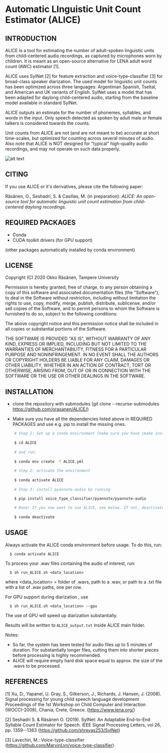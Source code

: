 # Automatic LInguistic Unit Count Estimator (ALICE)

INTRODUCTION
-------------------

ALICE is a tool for estimating the number of adult-spoken linguistic units from child-centered audio
recordings, as captured by microphones worn by children. It is meant as an open-source alternative
for LENA <tm> adult word count (AWC) estimator [1].

ALICE uses SylNet [2] for feature extraction and voice-type-classifier [3] for broad-class speaker
diarization. The used model for linguistic unit counts has been optimized across three languages:
Argentinian Spanish, Tseltal, and American and UK variants of English. SylNet uses a model that
has been adapted for daylong child-centered audio, starting from the baseline model available
in standard SylNet.

ALICE outputs an estimate for the number of phonemes, syllables, and words in the input. Only
speech detected as spoken by adult male or female talkers is considered towards the counts.

Unit counts from ALICE are not (and are not meant to be) accurate at short time-scales,
but optimized for counting across several minutes of audio. Also note that ALICE is NOT
designed for "typical" high-quality audio recordings, and may
not operate on such data properly.

![alt text](http://www.cs.tut.fi/sgn/specog/ALICE_schematic2.png)



CITING
-------------------

If you use ALICE or it's derivatives, please cite the following paper:

Räsänen, O., Seshadri, S. & Casillas, M. (in preparation): *ALICE: An open-source tool
for automatic linguistic unit count estimation from child-centered daylong recordings*.


REQUIRED PACKAGES
-------------------
- Conda
- CUDA toolkit drivers (for GPU support)

(other packages automatically installed by conda environment)


LICENSE
-------------------
Copyright (C) 2020 Okko Räsänen, Tampere University

Permission is hereby granted, free of charge, to any person obtaining a copy of this software and associated documentation files (the "Software"), to deal in the Software without restriction, including without limitation the rights to use, copy, modify, merge, publish, distribute, sublicense, and/or sell copies of the Software, and to permit persons to whom the Software is furnished to do so, subject to the following conditions:

The above copyright notice and this permission notice shall be included in all copies or substantial portions of the Software.

THE SOFTWARE IS PROVIDED "AS IS", WITHOUT WARRANTY OF ANY KIND, EXPRESS OR IMPLIED, INCLUDING BUT NOT LIMITED TO THE WARRANTIES OF MERCHANTABILITY, FITNESS FOR A PARTICULAR PURPOSE AND NONINFRINGEMENT. IN NO EVENT SHALL THE AUTHORS OR COPYRIGHT HOLDERS BE LIABLE FOR ANY CLAIM, DAMAGES OR OTHER LIABILITY, WHETHER IN AN ACTION OF CONTRACT, TORT OR OTHERWISE, ARISING FROM, OUT OF OR IN CONNECTION WITH THE SOFTWARE OR THE USE OR OTHER DEALINGS IN THE SOFTWARE.


INSTALLATION
-------------------
- clone the repository with submodules (git clone --recurse-submodules https://github.com/orasanen/ALICE/)

- Make sure you have all the dependencies listed above in REQUIRED PACKAGES and use
  e.g. pip to install the missing ones.


```bash
    # Step 1: Set up a conda environment (make sure you have cmake installed before you run this, if not, run pip install cmake first). First, navigate to ALICE folder
    
    $ cd ALICE
    
    # and run:
    
    $ conda env create -f ALICE.yml
    
    # Step 2: activate the environment
    
    $ conda activate ALICE
    
    # Step 3: install pyannote-audio by running

    $ pip install voice_type_classifier/pyannote/pyannote-audio
    
    # Done! If you now want to use ALICE, see below. If not, deactivate the environment with
    
    $ conda deactivate


```



USAGE
-------------------
Always activate the ALICE conda environment before usage. To do this, run:
```
  $ conda activate ALICE
```


To process your .wav files containing the audio of interest, run:
```
  $ sh run_ALICE.sh <data_location>
```
  where <data_location> = folder of .wavs, path to a .wav, or path to a .txt file
  with a list of .wav paths, one per row.

  For GPU support during diarization , use
```
  $ sh run_ALICE.sh <data_location> --gpu
```

The use of GPU will speed up diarization substantially.

Results will be written to `ALICE_output.txt` inside ALICE main folder.

Notes:

- So far, the system has been tested for audio files up to 5 minutes of duration.
  For substantially longer files, cutting them into shorter pieces before
  processing is highly recommended.
- ALICE will require empty hard disk space equal to approx. the size of the .wavs
  to be processed.


REFERENCES
-------------------

[1] Xu, D., Yapanel, U. Gray, S., Gilkerson, J., Richards, J. Hansen, J. (2008).
    Signal processing for young child speech language development
    Proceedings of the 1st Workshop on Child Computer and Interaction (WOCCI-2008), Chania, Crete, Greece.
    (https://www.lena.org/)

[2] Seshadri S. & Räsänen O. (2019). SylNet: An Adaptable End-to-End Syllable Count Estimator for Speech.
    IEEE Signal Processing Letters, vol 26, pp. 1359--1363  (https://github.com/shreyas253/SylNet)

[3] Lavechin, M.: Voice-type-classifier (https://github.com/MarvinLvn/voice-type-classifier)

